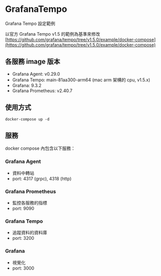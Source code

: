 # GrafanaTempo
Grafana Tempo 設定範例

以官方 Grafana Tempo v1.5 的範例為基準來修改  
[https://github.com/grafana/tempo/tree/v1.5.0/example/docker-compose](https://github.com/grafana/tempo/tree/v1.5.0/example/docker-compose)

## 各服務 image 版本
- Grafana Agent: v0.29.0
- Grafana Tempo: main-81aa300-arm64 (mac arm 架構的 cpu, v1.5.x)
- Grafana: 9.3.2
- Grafana Prometheus: v2.40.7

## 使用方式
```
docker-compose up -d
```

## 服務
docker compose 內包含以下服務：

### Grafana Agent
- 資料中轉站
- port: 4317 (grpc), 4318 (http)

### Grafana Prometheus
- 監控各服務的指標
- port: 9090

### Grafana Tempo
- 追蹤資料的資料庫
- port: 3200

### Grafana
- 視覺化
- port: 3000
